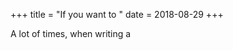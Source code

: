 +++
title = "If you want to "
date = 2018-08-29
+++

A lot of times, when writing a 


<!--stackedit_data:
eyJoaXN0b3J5IjpbMTkyNTUzOTE2OSwxNzE4MDIyODg1XX0=
-->